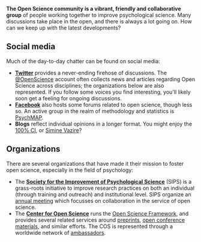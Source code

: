 **The Open Science community is a vibrant, friendly and collaborative group** of people working together to improve psychological science. Many discussions take place in the open, and there is always a lot going on. How can we keep up with the latest developments?

## Social media

Much of the day-to-day chatter can be found on social media:

* [**Twitter**](https://twitter.com/) provides a never-ending firehose of discussions. The [@OpenScience](https://twitter.com/openscience) account often collects news and articles regarding Open Science across disciplines; the organizations below are also represented. If you follow some voices you find interesting, you'll likely soon get a feeling for ongoing discussions.
* [**Facebook**](https://facebook.com/) also hosts some forums related to open science, though less so. An active group in the realm of methodology and statistics is [PsychMAP](https://www.facebook.com/groups/psychmap/about/).
* **Blogs** reflect individual opinions in a longer format. You might enjoy the [100% CI](http://www.the100.ci/), or [Simine Vazire](http://sometimesimwrong.typepad.com/)?

## Organizations

There are several organizations that have made it their mission to foster open science, especially in the field of psychology:

* The [**Society for the Improvement of Psychological Science**](http://improvingpsych.org/) \(SIPS\) is a grass-roots initiative to improve research practices on both an individual \(through training and outreach\) and institutional level. SIPS organize an [annual meeting](http://improvingpsych.org/meetings/) which focusses on collaboration in the service of open science.
* The [**Center for Open Science**](https://cos.io/) runs the [Open Science Framework](https://osf.io/), and provides several related services around [preprints](https://cos.io/our-products/osf-preprints/), [open conference materials](https://cos.io/our-products/osf-meetings/), and similar efforts. The COS is represented through a worldwide network of [ambassadors](https://cos.io/our-communities/become-ambassador/).



